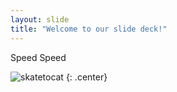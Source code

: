 ```yaml
---
layout: slide
title: "Welcome to our slide deck!"
---
```


Speed Speed

![skatetocat](https://octodex.github.com/images/skatetocat.png)
{: .center}
